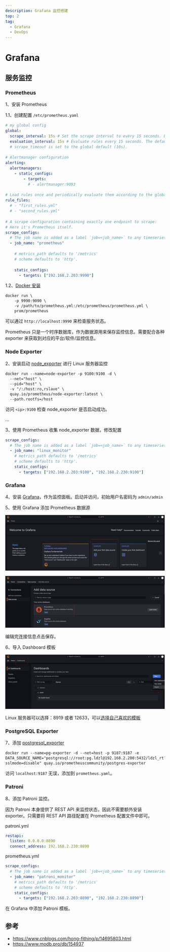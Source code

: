 ```yaml
---
description: Grafana 监控搭建
top: 2
tag: 
  - Grafana
  - DevOps
---
```


# Grafana

## 服务监控

### Prometheus

1、安装 Prometheus

1.1、创建配置 `/etc/prometheus.yaml`

```yaml
# my global config
global:
  scrape_interval: 15s # Set the scrape interval to every 15 seconds. Default is every 1 minute.
  evaluation_interval: 15s # Evaluate rules every 15 seconds. The default is every 1 minute.
  # scrape_timeout is set to the global default (10s).

# Alertmanager configuration
alerting:
  alertmanagers:
    - static_configs:
        - targets:
          # - alertmanager:9093

# Load rules once and periodically evaluate them according to the global 'evaluation_interval'.
rule_files:
  # - "first_rules.yml"
  # - "second_rules.yml"

# A scrape configuration containing exactly one endpoint to scrape:
# Here it's Prometheus itself.
scrape_configs:
  # The job name is added as a label `job=<job_name>` to any timeseries scraped from this config.
  - job_name: "prometheus"

    # metrics_path defaults to '/metrics'
    # scheme defaults to 'http'.

    static_configs:
      - targets: ["192.168.2.203:9990"]
```

1.2、[Docker 安装](https://prometheus.io/docs/prometheus/latest/installation/)

```shell
docker run \
    -p 9990:9090 \
    -v /path/to/prometheus.yml:/etc/prometheus/prometheus.yml \
    prom/prometheus
```

可以通过 `http://localhost:9990` 来检查服务状态。

Prometheus 只是一个时序数据库，作为数据源用来保存监控信息。需要配合各种 exporter 来获取到对应的平台/软件/监控信息。

### Node Exporter

2、安装启动 [node_exporter](https://github.com/prometheus/node_exporter) 进行 Linux 服务器监控

```shell
docker run --name=node-exporter -p 9100:9100 -d \
  --net="host" \
  --pid="host" \
  -v "/:/host:ro,rslave" \
  quay.io/prometheus/node-exporter:latest \
  --path.rootfs=/host
```

访问 `<ip>:9100` 检查 node_exporter 是否启动成功。

…

3、使用 Prometheus 收集 node_exporter 数据，修改配置

```yaml
scrape_configs:
  # The job name is added as a label `job=<job_name>` to any timeseries scraped from this config.
  - job_name: "linux_monitor"
    # metrics_path defaults to '/metrics'
    # scheme defaults to 'http'.
    static_configs:
      - targets: ["192.168.2.203:9100", "192.168.2.230:9100"]
```

### Grafana

4、安装 [Grafana](https://grafana.com/docs/grafana/latest/setup-grafana/installation/docker/)，作为监控面板。启动并访问，初始用户名密码为 `admin/admin`

5、使用 Grafana 添加 Prometheus 数据源

![image-20231024171116053](./assets/image-20231024171116053.png)

![image-20231024171139054](./assets/image-20231024171139054.png)

编辑完连接信息点击保存。

6、导入 Dashboard 模板

![image-20231024171344216](./assets/image-20231024171344216.png)

Linux 服务器可以选择：8919 或者 12633，可以[选择自己喜欢的模板](https://grafana.com/grafana/dashboards/)

### PostgreSQL Exporter

7、添加 [postgresql_exporter](https://github.com/prometheus-community/postgres_exporter)

```shell
docker run --name=pg-exporter -d --net=host -p 9187:9187 -e DATA_SOURCE_NAME="postgresql://root:pg.ldzl@192.168.2.200:5432/ldzl_rt?sslmode=disable" quay.io/prometheuscommunity/postgres-exporter
```

访问 `localhost:9187` 无误，添加到 `prometheus.yaml`。

### Patroni

8、添加 Patroni 监控。

因为 Patroni 本身提供了 REST API 来监控状态，因此不需要额外安装 exporter。只需要将 REST API 路径配置在 Prometheus 配置文件中即可。

patroni.yml

```yaml
restapi:
  listen: 0.0.0.0:8890
  connect_address: 192.168.2.230:8890
```

prometheus.yml

```yaml
scrape_configs:
  # The job name is added as a label `job=<job_name>` to any timeseries scraped from this config.
  - job_name: "patroni_monitor"
    # metrics_path defaults to '/metrics'
    # scheme defaults to 'http'.
    static_configs:
      - targets: ["192.168.2.203:8890", "192.168.2.230:8890"]
```

在 Grafana 中添加 Patroni 模板。





## 参考

* https://www.cnblogs.com/hong-fithing/p/14695803.html
* https://www.modb.pro/db/154937